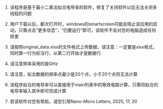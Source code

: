 1. 该程序是基于最小二乘法拟合电导率的软件，修复了关闭软件以后无法关闭多线程的问题

2. 用户下载以后，都次打开时，windows的smartscreen可能会阻止该应用的启动，只需点击“更多信息”，“仍要运行”即可，该软件不会对您的电脑造成任何损害

3. 请按照original_data.xlsx的文件格式上传数据，请注意：一定要是xlsx格式，同时第一行为标注行，从第二行开始才是数据行

4. 请注意频率采用的是GHz

5. 请注意，拟合数据的频率点最少是20个点，小于20个点将无法计算

6. 该程序拟合的电导率可以直接用于main列表中的等效电路计算，只需将拟合的电导率输入其中即可完成计算

7. 若该软件对您有帮助，请您引用Nano-Micro Letters, 2025, 17, 20
